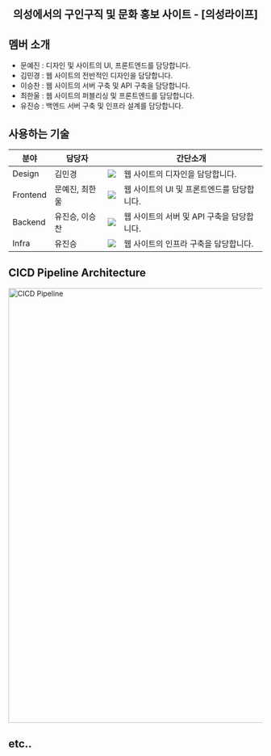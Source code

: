 <div align="center">
  <h2>의성에서의 구인구직 및 문화 홍보 사이트 - [의성라이프]</h2>
</div>

## 멤버 소개
- 문예진 : 디자인 및 사이트의 UI, 프론트엔드를 담당합니다.
- 김민경 : 웹 사이트의 전반적인 디자인을 담당합니다.
- 이승찬 : 웹 사이트의 서버 구축 및 API 구축을 담당합니다.
- 최한울 : 웹 사이트의 퍼블리싱 및 프론트엔드를 담당합니다.
- 유진승 : 백엔드 서버 구축 및 인프라 설계를 담당합니다.


## 사용하는 기술

| 분야 | 담당자 |  | 간단소개 |
| ------------- | ---------------------- | -------------------------- | ---------------- |
| Design  | 김민경 | <img src="https://img.shields.io/badge/figma-F24E1E?style=flat-square&logo=figma&logoColor=white"/>| 웹 사이트의 디자인을 담당합니다. |
| Frontend | 문예진, 최한울 | <img src="https://img.shields.io/badge/React-61DAFB?style=flat-square&logo=React&logoColor=white"/>| 웹 사이트의 UI 및 프론트엔드를 담당합니다. |
| Backend | 유진승, 이승찬 | <img src="https://img.shields.io/badge/NestJS-E0234E?style=flat-square&logo=NestJS&logoColor=white"/>| 웹 사이트의 서버 및 API 구축을 담당합니다. |
| Infra | 유진승 | <img src="https://img.shields.io/badge/AWS-000000?style=flat-square&logo=AmazonAWS&logoColor=white"/>| 웹 사이트의 인프라 구축을 담당합니다. |

## CICD Pipeline Architecture

<img width="861" alt="CICD Pipeline" src="https://github.com/gbsw-apd/.github/assets/127307160/5bf2a259-c011-4738-b967-d16b83291677">

## etc..
